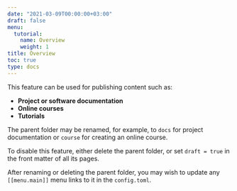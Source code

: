 ```yaml
---
date: "2021-03-09T00:00:00+03:00"
draft: false
menu:
  tutorial:
    name: Overview
    weight: 1
title: Overview
toc: true
type: docs
---
```


This feature can be used for publishing content such as:

* **Project or software documentation**
* **Online courses**
* **Tutorials**

The parent folder may be renamed, for example, to `docs` for project documentation or `course` for creating an online course.

To disable this feature, either delete the parent folder, or set `draft = true` in the front matter of all its pages.

After renaming or deleting the parent folder, you may wish to update any `[[menu.main]]` menu links to it in the `config.toml`.
